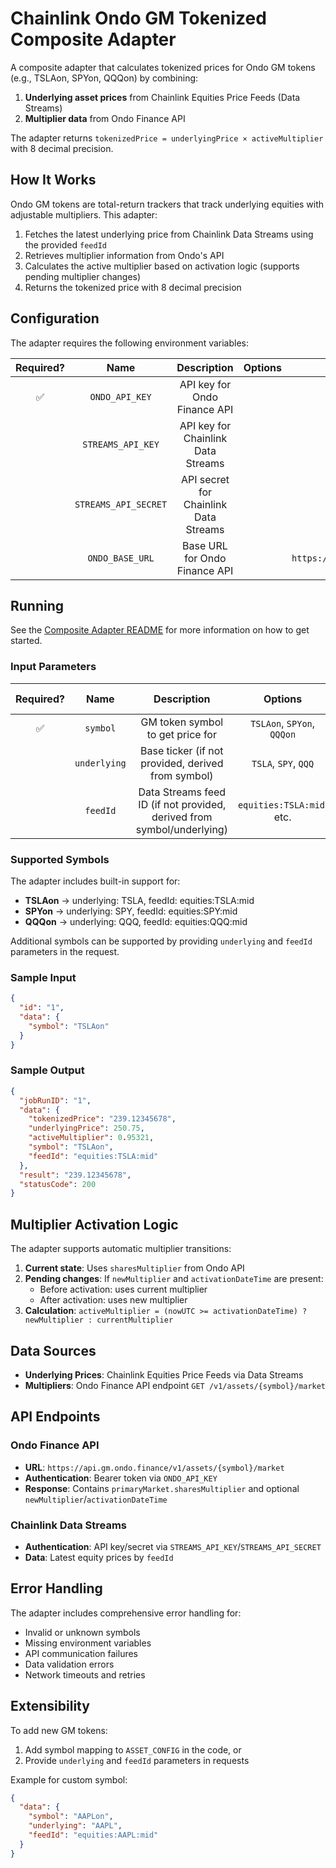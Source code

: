 # Chainlink Ondo GM Tokenized Composite Adapter

A composite adapter that calculates tokenized prices for Ondo GM tokens (e.g., TSLAon, SPYon, QQQon) by combining:

1. **Underlying asset prices** from Chainlink Equities Price Feeds (Data Streams)
2. **Multiplier data** from Ondo Finance API

The adapter returns `tokenizedPrice = underlyingPrice × activeMultiplier` with 8 decimal precision.

## How It Works

Ondo GM tokens are total-return trackers that track underlying equities with adjustable multipliers. This adapter:

1. Fetches the latest underlying price from Chainlink Data Streams using the provided `feedId`
2. Retrieves multiplier information from Ondo's API
3. Calculates the active multiplier based on activation logic (supports pending multiplier changes)
4. Returns the tokenized price with 8 decimal precision

## Configuration

The adapter requires the following environment variables:

| Required? |        Name        |                    Description                     | Options | Defaults to |
| :-------: | :----------------: | :------------------------------------------------: | :-----: | :---------: |
|    ✅     |   `ONDO_API_KEY`   |          API key for Ondo Finance API             |         |             |
|           | `STREAMS_API_KEY`  |      API key for Chainlink Data Streams           |         |             |
|           | `STREAMS_API_SECRET` |    API secret for Chainlink Data Streams        |         |             |
|           |   `ONDO_BASE_URL`  |           Base URL for Ondo Finance API           |         | `https://api.gm.ondo.finance` |

## Running

See the [Composite Adapter README](../README.md) for more information on how to get started.

### Input Parameters

| Required? |     Name     |                              Description                               |           Options            | Defaults to |
| :-------: | :----------: | :--------------------------------------------------------------------: | :--------------------------: | :---------: |
|    ✅     |   `symbol`   |                   GM token symbol to get price for                    | `TSLAon`, `SPYon`, `QQQon`   |             |
|           | `underlying` | Base ticker (if not provided, derived from symbol)                    | `TSLA`, `SPY`, `QQQ`         |             |
|           |   `feedId`   | Data Streams feed ID (if not provided, derived from symbol/underlying)| `equities:TSLA:mid`, etc.    |             |

### Supported Symbols

The adapter includes built-in support for:

- **TSLAon** → underlying: TSLA, feedId: equities:TSLA:mid
- **SPYon** → underlying: SPY, feedId: equities:SPY:mid  
- **QQQon** → underlying: QQQ, feedId: equities:QQQ:mid

Additional symbols can be supported by providing `underlying` and `feedId` parameters in the request.

### Sample Input

```json
{
  "id": "1",
  "data": {
    "symbol": "TSLAon"
  }
}
```

### Sample Output

```json
{
  "jobRunID": "1",
  "data": {
    "tokenizedPrice": "239.12345678",
    "underlyingPrice": 250.75,
    "activeMultiplier": 0.95321,
    "symbol": "TSLAon",
    "feedId": "equities:TSLA:mid"
  },
  "result": "239.12345678",
  "statusCode": 200
}
```

## Multiplier Activation Logic

The adapter supports automatic multiplier transitions:

1. **Current state**: Uses `sharesMultiplier` from Ondo API
2. **Pending changes**: If `newMultiplier` and `activationDateTime` are present:
   - Before activation: uses current multiplier
   - After activation: uses new multiplier
3. **Calculation**: `activeMultiplier = (nowUTC >= activationDateTime) ? newMultiplier : currentMultiplier`

## Data Sources

- **Underlying Prices**: Chainlink Equities Price Feeds via Data Streams
- **Multipliers**: Ondo Finance API endpoint `GET /v1/assets/{symbol}/market`

## API Endpoints

### Ondo Finance API
- **URL**: `https://api.gm.ondo.finance/v1/assets/{symbol}/market`
- **Authentication**: Bearer token via `ONDO_API_KEY`
- **Response**: Contains `primaryMarket.sharesMultiplier` and optional `newMultiplier`/`activationDateTime`

### Chainlink Data Streams
- **Authentication**: API key/secret via `STREAMS_API_KEY`/`STREAMS_API_SECRET`
- **Data**: Latest equity prices by `feedId`

## Error Handling

The adapter includes comprehensive error handling for:
- Invalid or unknown symbols
- Missing environment variables
- API communication failures
- Data validation errors
- Network timeouts and retries

## Extensibility

To add new GM tokens:
1. Add symbol mapping to `ASSET_CONFIG` in the code, or
2. Provide `underlying` and `feedId` parameters in requests

Example for custom symbol:
```json
{
  "data": {
    "symbol": "AAPLon",
    "underlying": "AAPL", 
    "feedId": "equities:AAPL:mid"
  }
}
```
